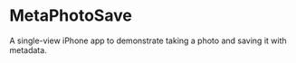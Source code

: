 MetaPhotoSave
=============

A single-view iPhone app to demonstrate taking a photo and saving it with metadata.
